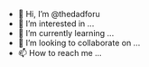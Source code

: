 - 👋 Hi, I’m @thedadforu
- 👀 I’m interested in ...
- 🌱 I’m currently learning ...
- 💞️ I’m looking to collaborate on ...
- 📫 How to reach me ...

<!---
thedadforu/thedadforu is a ✨ special ✨ repository because its `README.md` (this file) appears on your GitHub profile.
You can click the Preview link to take a look at your changes.
--->
